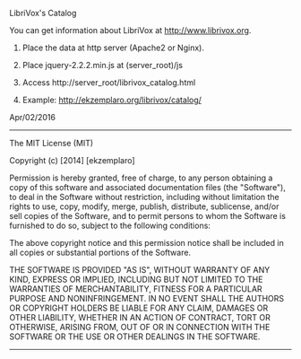 LibriVox's Catalog

You can get information about LibriVox at <http://www.librivox.org>.

1) Place the data at http server (Apache2 or Nginx).

2) Place jquery-2.2.2.min.js at (server_root)/js

3) Access http://server_root/librivox_catalog.html

4) Example: http://ekzemplaro.org/librivox/catalog/

Apr/02/2016


-----------------------------------------------------------------------

The MIT License (MIT)

Copyright (c) [2014] [ekzemplaro]

Permission is hereby granted, free of charge, to any person obtaining a copy
of this software and associated documentation files (the "Software"), to deal
in the Software without restriction, including without limitation the rights
to use, copy, modify, merge, publish, distribute, sublicense, and/or sell
copies of the Software, and to permit persons to whom the Software is
furnished to do so, subject to the following conditions:

The above copyright notice and this permission notice shall be included in all
copies or substantial portions of the Software.

THE SOFTWARE IS PROVIDED "AS IS", WITHOUT WARRANTY OF ANY KIND, EXPRESS OR
IMPLIED, INCLUDING BUT NOT LIMITED TO THE WARRANTIES OF MERCHANTABILITY,
FITNESS FOR A PARTICULAR PURPOSE AND NONINFRINGEMENT. IN NO EVENT SHALL THE
AUTHORS OR COPYRIGHT HOLDERS BE LIABLE FOR ANY CLAIM, DAMAGES OR OTHER
LIABILITY, WHETHER IN AN ACTION OF CONTRACT, TORT OR OTHERWISE, ARISING FROM,
OUT OF OR IN CONNECTION WITH THE SOFTWARE OR THE USE OR OTHER DEALINGS IN THE
SOFTWARE.

-----------------------------------------------------------------------

